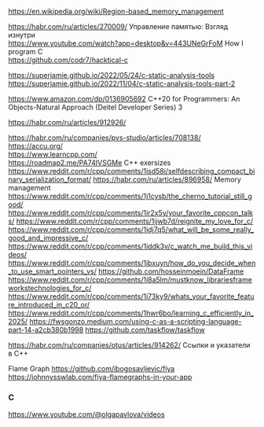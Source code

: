 https://en.wikipedia.org/wiki/Region-based_memory_management

https://habr.com/ru/articles/270009/ Управление памятью: Взгляд изнутри  
https://www.youtube.com/watch?app=desktop&v=443UNeGrFoM How I program C  
https://github.com/codr7/hacktical-c  

https://superjamie.github.io/2022/05/24/c-static-analysis-tools  
https://superjamie.github.io/2022/11/04/c-static-analysis-tools-part-2  

https://www.amazon.com/dp/0136905692   C++20 for Programmers: An Objects-Natural Approach (Deitel Developer Series) 3

https://habr.com/ru/articles/912926/

https://habr.com/ru/companies/pvs-studio/articles/708138/  
https://accu.org/    
https://www.learncpp.com/  
https://roadmap2.me/PA74IVSGMe C++ exersizes
https://www.reddit.com/r/cpp/comments/1isd58i/selfdescribing_compact_binary_serialization_format/ 
https://habr.com/ru/articles/896958/  Memory management
https://www.reddit.com/r/cpp/comments/1j1cysb/the_cherno_tutorial_still_good/
https://www.reddit.com/r/cpp/comments/1ir2x5y/your_favorite_cppcon_talks/
https://www.reddit.com/r/cpp/comments/1ijwb7d/reignite_my_love_for_c/
https://www.reddit.com/r/cpp/comments/1idj7q5/what_will_be_some_really_good_and_impressive_c/
https://www.reddit.com/r/cpp/comments/1iddk3v/c_watch_me_build_this_videos/
https://www.reddit.com/r/cpp/comments/1ibxuyn/how_do_you_decide_when_to_use_smart_pointers_vs/
https://github.com/hosseinmoein/DataFrame
https://www.reddit.com/r/cpp/comments/1i8a5lm/mustknow_librariesframeworkstechnologies_for_c/
https://www.reddit.com/r/cpp/comments/1i73ky9/whats_your_favorite_feature_introduced_in_c20_or/
https://www.reddit.com/r/cpp/comments/1hwr6bo/learning_c_efficiently_in_2025/
https://fwsgonzo.medium.com/using-c-as-a-scripting-language-part-14-a2cb380b1998
https://github.com/taskflow/taskflow

https://habr.com/ru/companies/otus/articles/914262/ Ссылки и указатели в C++

Flame Graph
https://github.com/ibogosavljevic/fiya
https://johnnysswlab.com/fiya-flamegraphs-in-your-app

### C

https://www.youtube.com/@olgapavlova/videos
